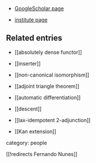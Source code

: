 
* [GoogleScholar page](https://scholar.google.com/citations?user=QoW_v8QAAAAJ&hl=en)

* [institute page](https://www.uu.nl/staff/FLucatelliNunes)

## Related entries

* [[absolutely dense functor]]

* [[inserter]]

* [[non-canonical isomorphism]]

* [[adjoint triangle theorem]]

* [[automatic differentiation]]

* [[descent]]

* [[lax-idempotent 2-adjunction]]

* [[Kan extension]]

category: people

[[!redirects Fernando Nunes]]

